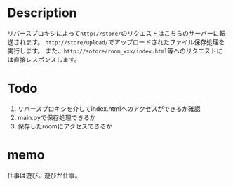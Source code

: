 # Description
リバースプロキシによって`http://store/`のリクエストはこちらのサーバーに転送されます。
`http://store/upload/`でアップロードされたファイル保存処理を実行します。
また、`http://sotore/room_xxx/index.html`等へのリクエストには直接レスポンスします。

# Todo
1. リバースプロキシを介してindex.htmlへのアクセスができるか確認
2. main.pyで保存処理できるか
3. 保存したroomにアクセスできるか

# memo
仕事は遊び。遊びが仕事。